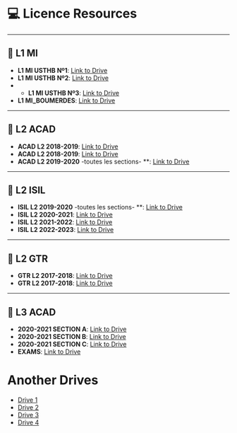 # 💻 Licence Resources
---
## 📙 L1 MI

- **L1 MI USTHB Nº1**: [Link to Drive](https://drive.google.com/drive/u/0/folders/1mFQRm4zPuskuYqGJtybwxHDzpqbQCJsc)
- **L1 MI USTHB Nº2**: [Link to Drive]([https://drive.google.com/folderview?id=1UHHxIAahyjUof_iFJsFfBuR7TWPgH0WD](https://drive.google.com/drive/folders/1rePkFljglXNKdabFTUp2w2w8Kk4nLnzY))
- - **L1 MI USTHB Nº3**: [Link to Drive](https://drive.google.com/drive/folders/1YbuHRbJJgb47dU0KjA0uh8nsl2aH72kr)
- **L1 MI_BOUMERDES**: [Link to Drive](https://drive.google.com/drive/folders/1yWB5XfAMSLcEeCY4Y5LEynO2YDqOBosc)
---

## 📘 L2 ACAD
- **ACAD L2 2018-2019**: [Link to Drive](https://drive.google.com/drive/folders/1_Sz3CLNt2sGc8dHMPapxrx_Xlhordfgn)
- **ACAD L2 2018-2019**: [Link to Drive](https://drive.google.com/drive/folders/12OJ2B_tQOuQvncsLmMHq02hJywz247vL)
- **ACAD L2 2019-2020** -toutes les sections- **: [Link to Drive](https://drive.google.com/drive/u/3/folders/1ms7DMYzwuVL7QVnc38n9J7OlHY9qfZDr)

---
## 📗 L2 ISIL
- **ISIL L2 2019-2020** -toutes les sections- **: [Link to Drive](https://drive.google.com/drive/u/3/folders/1ms7DMYzwuVL7QVnc38n9J7OlHY9qfZDr)
- **ISIL L2 2020-2021**: [Link to Drive](https://drive.google.com/drive/folders/1j2ol2SpqqX-v6f0eupTHFOJtO8bqRbz1)
- **ISIL L2 2021-2022**: [Link to Drive](https://drive.google.com/drive/folders/1iXHsOMr0bicE9h1qKdHMqcKfomWPLFIl)
- **ISIL L2 2022-2023**: [Link to Drive](https://drive.google.com/drive/folders/12OJ2B_tQOuQvncsLmMHq02hJywz247vL)

---
## 📕 L2 GTR
- **GTR L2 2017-2018**: [Link to Drive](https://drive.google.com/drive/folders/0B_fthSlMYvjqejg3S29Gc2VQLU0?resourcekey=0-Ql_h3MPqj_dz6kS-1ff-nw)
- **GTR L2 2017-2018**: [Link to Drive](https://sites.google.com/view/l2-gtr-usthb/accueil)

---
## 📒 L3 ACAD
- **2020-2021 SECTION A**: [Link to Drive]([https://drive.google.com/drive/folders/12OJ2B_tQOuQvncsLmMHq02hJywz247vL](https://drive.google.com/drive/folders/1IsupAVa1wrV9-J8ZEoCrIK7eu2dJz2TL?fbclid=IwAR2PQWX_1k6curLDSieHFnn2wRpEuSC8s4zcaxVGbkg0LoM8ydnNh7p45t0))
-  **2020-2021 SECTION B**: [Link to Drive](https://drive.google.com/drive/folders/1GTlibQ6JnKkpDoMq5BXXXMyEuBDLc7ct?fbclid=IwAR0LWvvRxTZ9tw5IUw_JT-wu4tG7PujWcGydbPFiU9apy7Tk0obNDPOzXlc)
-  **2020-2021 SECTION C**: [Link to Drive](https://drive.google.com/drive/folders/1-1N1n6QoSa9Vk_ecf7BcLNtWev2PKEk7)
-  **EXAMS**: [Link to Drive]([https://drive.google.com/drive/folders/1-1N1n6QoSa9Vk_ecf7BcLNtWev2PKEk7](https://drive.google.com/drive/folders/1V6q3BEVMBJA2JM0jpwc9hfkap_drn_u5?fbclid=IwAR0hwTAwwE-Q8fZWhMpaYjQHGfOPRqrB2EG2q_FawaYRmUubxidkvvsedYA))

# Another Drives
- [Drive 1](https://drive.google.com/drive/mobile/folders/17MKKSV3uBnyILv21sJVXku7KYeT8L3gO)
- [Drive 2](https://drive.google.com/drive/mobile/folders/1R2ofcKWsPTY959JWoqhgNYvZnuX6sUAn)
- [Drive 3](https://drive.google.com/folderview?id=1HrfbYfv2e91kQMYbHCjxTRMdwxBvJNSW)
- [Drive 4](https://drive.google.com/drive/folders/1LvHv8kBsjDEDpWbEzU4Z3p-ld1Tl37rb)










